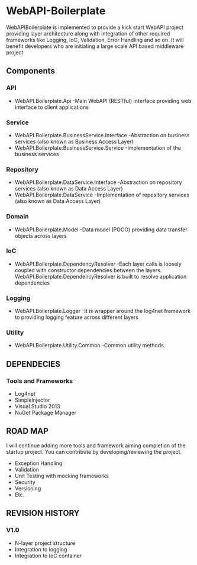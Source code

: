WebAPI-Boilerplate
==================

WebAPIBoilerplate is implemented to provide a kick start WebAPI project providing layer architecture along with integration of other required frameworks like Logging, IoC, Validation, Error Handling and so on.
It will benefit developers who are initiating a large scale API based middleware project
## Components

### API

- WebAPI.Boilerplate.Api -Main WebAPI (RESTful) interface providing web interface to client applications

### Service
- WebAPI.Boilerplate.BusinessService.Interface -Abstraction on business services (also known as Business Access Layer)
- WebAPI.Boilerplate.BusinessService.Service -Implementation of the business services 

### Repository
- WebAPI.Boilerplate.DataService.Interface -Abstraction on repository services (also known as Data Access Layer)
- WebAPI.Boilerplate.DataService -Implementation of repository services (also known as Data Access Layer)

### Domain
- WebAPI.Boilerplate.Model -Data model (POCO) providing data transfer objects across layers

### IoC
- WebAPI.Boilerplate.DependencyResolver -Each layer calls is loosely coupled with constructor dependencies between the layers. WebAPI.Boilerplate.DependencyResolver is built to resolve application dependencies

### Logging
- WebAPI.Boilerplate.Logger -It is wrapper around the log4net framework to providing logging feature across different layers

### Utility
- WebAPI.Boilerplate.Utility.Common -Common utility methods

## DEPENDECIES
### Tools and Frameworks
- Log4net
- SimpleInjector
- Visual Studio 2013
- NuGet Package Manager

## ROAD MAP
I will continue adding more tools and framework aiming completion of the startup project. You can contribute by developing/reviewing the project.
- Exception Handling
- Validation
- Unit Testing with mocking frameworks
- Security
- Versioning
- Etc.

## REVISION HISTORY
### V1.0
- N-layer project structure 
- Integration to logging
- Integration to IoC container
